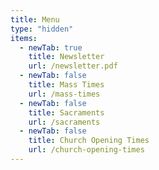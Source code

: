 ```yaml
---
title: Menu
type: "hidden"
items:
  - newTab: true
    title: Newsletter
    url: /newsletter.pdf
  - newTab: false
    title: Mass Times
    url: /mass-times
  - newTab: false
    title: Sacraments
    url: /sacraments
  - newTab: false
    title: Church Opening Times
    url: /church-opening-times
---
```


